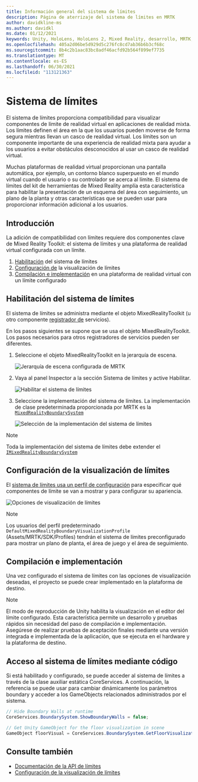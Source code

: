 ```yaml
---
title: Información general del sistema de límites
description: Página de aterrizaje del sistema de límites en MRTK
author: davidkline-ms
ms.author: davidkl
ms.date: 01/12/2021
keywords: Unity, HoloLens, HoloLens 2, Mixed Reality, desarrollo, MRTK, sistema de límites,
ms.openlocfilehash: 405a2d06be5d929d5c276fc8cd7ab36b6b3cf68c
ms.sourcegitcommit: 8b4c2b1aac83bc8adf46acfd92b564f899ef7735
ms.translationtype: MT
ms.contentlocale: es-ES
ms.lasthandoff: 06/30/2021
ms.locfileid: "113121363"
---
```

# <a name="boundary-system"></a>Sistema de límites

El sistema de límites proporciona compatibilidad para visualizar componentes de límite de realidad virtual en aplicaciones de realidad mixta. Los límites definen el área en la que los usuarios pueden moverse de forma segura mientras llevan un casco de realidad virtual. Los límites son un componente importante de una experiencia de realidad mixta para ayudar a los usuarios a evitar obstáculos desconocidos al usar un casco de realidad virtual.

Muchas plataformas de realidad virtual proporcionan una pantalla automática, por ejemplo, un contorno blanco superpuesto en el mundo virtual cuando el usuario o su controlador se acerca al límite. El sistema de límites del kit de herramientas de Mixed Reality amplía esta característica para habilitar la presentación de un esquema del área con seguimiento, un plano de la planta y otras características que se pueden usar para proporcionar información adicional a los usuarios.

## <a name="getting-started"></a>Introducción

La adición de compatibilidad con límites requiere dos componentes clave de Mixed Reality Toolkit: el sistema de límites y una plataforma de realidad virtual configurada con un límite.

1. [Habilitación](#enable-boundary-system) del sistema de límites
2. [Configuración de](#configure-boundary-visualization) la visualización de límites
3. [Compilación e implementación](#build-and-deploy) en una plataforma de realidad virtual con un límite configurado

## <a name="enable-boundary-system"></a>Habilitación del sistema de límites

El sistema de límites se administra mediante el objeto MixedRealityToolkit (u otro componente [registrador de](xref:Microsoft.MixedReality.Toolkit.IMixedRealityServiceRegistrar) servicios).

En los pasos siguientes se supone que se usa el objeto MixedRealityToolkit. Los pasos necesarios para otros registradores de servicios pueden ser diferentes.

1. Seleccione el objeto MixedRealityToolkit en la jerarquía de escena.

    ![Jerarquía de escena configurada de MRTK](../images/MRTK_ConfiguredHierarchy.png)

1. Vaya al panel Inspector a la sección Sistema de límites y active Habilitar.

    ![Habilitar el sistema de límites](../images/boundary/MRTKConfig_Boundary.png)

1. Seleccione la implementación del sistema de límites. La implementación de clase predeterminada proporcionada por MRTK es la [`MixedRealityBoundarySystem`](xref:Microsoft.MixedReality.Toolkit.Boundary.MixedRealityBoundarySystem)

    ![Selección de la implementación del sistema de límites](../images/boundary/BoundarySelectSystemType.png)

> [!NOTE]
> Toda la implementación del sistema de límites debe extender el [`IMixedRealityBoundarySystem`](xref:Microsoft.MixedReality.Toolkit.Boundary.IMixedRealityBoundarySystem)

## <a name="configure-boundary-visualization"></a>Configuración de la visualización de límites

El [sistema de límites usa un perfil de configuración](configuring-boundary-visualization.md) para especificar qué componentes de límite se van a mostrar y para configurar su apariencia.

![Opciones de visualización de límites](../images/boundary/BoundaryVisualizationProfile.png)

> [!NOTE]
> Los usuarios del perfil predeterminado `DefaultMixedRealityBoundaryVisualizationProfile` (Assets/MRTK/SDK/Profiles) tendrán el sistema de límites preconfigurado para mostrar un plano de planta, el área de juego y el área de seguimiento.

## <a name="build-and-deploy"></a>Compilación e implementación

Una vez configurado el sistema de límites con las opciones de visualización deseadas, el proyecto se puede crear implementado en la plataforma de destino.

> [!NOTE]
> El modo de reproducción de Unity habilita la visualización en el editor del límite configurado. Esta característica permite un desarrollo y pruebas rápidos sin necesidad del paso de compilación e implementación. Asegúrese de realizar pruebas de aceptación finales mediante una versión integrada e implementada de la aplicación, que se ejecuta en el hardware y la plataforma de destino.

## <a name="accessing-boundary-system-via-code"></a>Acceso al sistema de límites mediante código

Si está habilitado y configurado, se puede acceder al sistema de límites a través de la clase auxiliar estática CoreServices. A continuación, la referencia se puede usar para cambiar dinámicamente los parámetros boundary y acceder a los GameObjects relacionados administrados por el sistema.

```c#
// Hide Boundary Walls at runtime
CoreServices.BoundarySystem.ShowBoundaryWalls = false;

// Get Unity GameObject for the floor visualization in scene
GameObject floorVisual = CoreServices.BoundarySystem.GetFloorVisualization();
```

## <a name="see-also"></a>Consulte también

- [Documentación de la API de límites](xref:Microsoft.MixedReality.Toolkit.Boundary)
- [Configuración de la visualización de límites](configuring-boundary-visualization.md)
